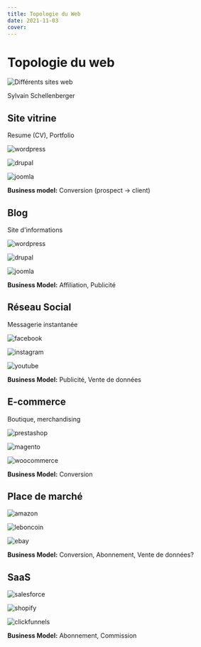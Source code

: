 ```yaml
---
title: Topologie du Web
date: 2021-11-03
cover:
---
```


# Topologie du web

![Différents sites web](assets/images/web-topology.png)
<!-- .element: class="r-stretch" -->

Sylvain Schellenberger

## Site vitrine

Resume (CV), Portfolio

<div class="row r-stretch">

![wordpress](assets/images/wordpress.png)

![drupal](assets/images/drupal.png)

![joomla](assets/images/joomla.png)

</div>

**Business model:** Conversion (prospect -> client)

## Blog

Site d'informations

<div class="row r-stretch">

![wordpress](assets/images/wordpress.png)

![drupal](assets/images/drupal.png)

![joomla](assets/images/joomla.png)

</div>

**Business Model:** Affiliation, Publicité

## Réseau Social

Messagerie instantanée

<div class="row r-stretch">

![facebook](assets/images/facebook.png)

![instagram](assets/images/instagram.png)

![youtube](assets/images/youtube.png)

</div>

**Business Model:** Publicité, Vente de données

## E-commerce

Boutique, merchandising

<div class="row r-stretch">

![prestashop](assets/images/prestashop.png)

![magento](assets/images/magento.png)

![woocommerce](assets/images/woocommerce.png)

</div>

**Business Model:** Conversion

## Place de marché

<div class="row r-stretch">

![amazon](assets/images/amazon.png)

![leboncoin](assets/images/leboncoin.png)

![ebay](assets/images/ebay.png)

</div>

**Business Model:** Conversion, Abonnement, Vente de données?

## SaaS

<div class="row r-stretch">

![salesforce](assets/images/salesforce.png)

![shopify](assets/images/shopify.png)

![clickfunnels](assets/images/clickfunnels.png)

</div>

**Business Model:** Abonnement, Commission